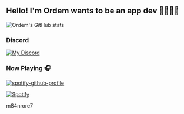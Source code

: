 ## Hello! I'm Ordem wants to be an app dev 🧑🏽‍💻📱 

![Ordem's GitHub stats](https://github-readme-stats.vercel.app/api?username=ordem-yoo&show_icons=true&theme=midnight-purple&count_private=true)


### Discord
[![My Discord](https://discord-readme-badge.vercel.app/api?id=358480813681016832)](https://discordapp.com/users/358480813681016832)

### Now Playing 🎧
[![spotify-github-profile](https://novatorem-m84nrore7-developers.vercel.app/api//view?uid=b65g4u0wscp56eq1cm0fuog0f&cover_image=true&theme=default&bar_color=7f3ace&bar_color_cover=true)](https://open.spotify.com/user/b65g4u0wscp56eq1cm0fuog0f)

[![Spotify](https://novatorem-oredem-developers.vercel.app/api/spotify?background_color=0d1117&border_color=ffffff)](https://open.spotify.com/user/b65g4u0wscp56eq1cm0fuog0f)

m84nrore7



<!--
**ordem-yoo/ordem-yoo** is a ✨ _special_ ✨ repository because its `README.md` (this file) appears on your GitHub profile.

Here are some ideas to get you started:

- 🔭 I’m currently working on ...
- 🌱 I’m currently learning ...
- 👯 I’m looking to collaborate on ...
- 🤔 I’m looking for help with ...
- 💬 Ask me about ...
- 📫 How to reach me: ...
- 😄 Pronouns: ...
- ⚡ Fun fact: ...
-->
